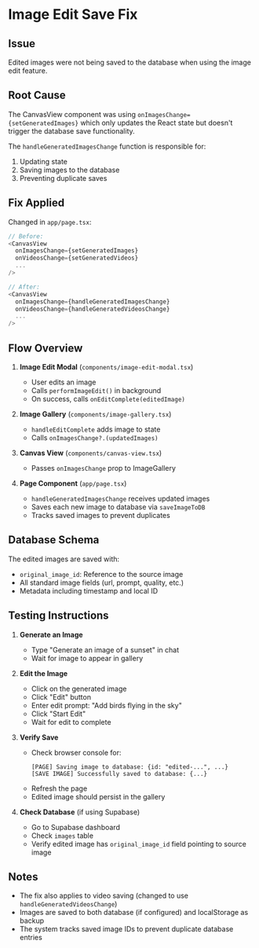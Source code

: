 # Image Edit Save Fix

## Issue
Edited images were not being saved to the database when using the image edit feature.

## Root Cause
The CanvasView component was using `onImagesChange={setGeneratedImages}` which only updates the React state but doesn't trigger the database save functionality. 

The `handleGeneratedImagesChange` function is responsible for:
1. Updating state
2. Saving images to the database
3. Preventing duplicate saves

## Fix Applied
Changed in `app/page.tsx`:
```typescript
// Before:
<CanvasView
  onImagesChange={setGeneratedImages}
  onVideosChange={setGeneratedVideos}
  ...
/>

// After:
<CanvasView
  onImagesChange={handleGeneratedImagesChange}
  onVideosChange={handleGeneratedVideosChange}
  ...
/>
```

## Flow Overview

1. **Image Edit Modal** (`components/image-edit-modal.tsx`)
   - User edits an image
   - Calls `performImageEdit()` in background
   - On success, calls `onEditComplete(editedImage)`

2. **Image Gallery** (`components/image-gallery.tsx`)
   - `handleEditComplete` adds image to state
   - Calls `onImagesChange?.(updatedImages)`

3. **Canvas View** (`components/canvas-view.tsx`)
   - Passes `onImagesChange` prop to ImageGallery

4. **Page Component** (`app/page.tsx`)
   - `handleGeneratedImagesChange` receives updated images
   - Saves each new image to database via `saveImageToDB`
   - Tracks saved images to prevent duplicates

## Database Schema
The edited images are saved with:
- `original_image_id`: Reference to the source image
- All standard image fields (url, prompt, quality, etc.)
- Metadata including timestamp and local ID

## Testing Instructions

1. **Generate an Image**
   - Type "Generate an image of a sunset" in chat
   - Wait for image to appear in gallery

2. **Edit the Image**
   - Click on the generated image
   - Click "Edit" button
   - Enter edit prompt: "Add birds flying in the sky"
   - Click "Start Edit"
   - Wait for edit to complete

3. **Verify Save**
   - Check browser console for:
     ```
     [PAGE] Saving image to database: {id: "edited-...", ...}
     [SAVE IMAGE] Successfully saved to database: {...}
     ```
   - Refresh the page
   - Edited image should persist in the gallery

4. **Check Database** (if using Supabase)
   - Go to Supabase dashboard
   - Check `images` table
   - Verify edited image has `original_image_id` field pointing to source image

## Notes
- The fix also applies to video saving (changed to use `handleGeneratedVideosChange`)
- Images are saved to both database (if configured) and localStorage as backup
- The system tracks saved image IDs to prevent duplicate database entries